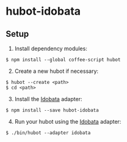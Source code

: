 # hubot-idobata

## Setup

1. Install dependency modules:
```
$ npm install --global coffee-script hubot
```

2. Create a new hubot if necessary:
```
$ hubot --create <path>
$ cd <path>
```

3. Install the [Idobata][] adapter:
```
$ npm install --save hubot-idobata
```

4. Run your hubot using the [Idobata][] adapter:
```
$ ./bin/hubot --adapter idobata
```

[Idobata]: https://idobata.io
